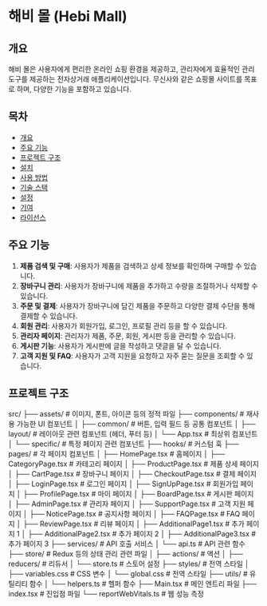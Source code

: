 # 해비 몰 (Hebi Mall)

## 개요

해비 몰은 사용자에게 편리한 온라인 쇼핑 환경을 제공하고, 관리자에게 효율적인 관리 도구를 제공하는 전자상거래 애플리케이션입니다. 무신사와 같은 쇼핑몰 사이트를 목표로 하며, 다양한 기능을 포함하고 있습니다.

## 목차

- [개요](#개요)
- [주요 기능](#주요-기능)
- [프로젝트 구조](#프로젝트-구조)
- [설치](#설치)
- [사용 방법](#사용-방법)
- [기술 스택](#기술-스택)
- [설정](#설정)
- [기여](#기여)
- [라이선스](#라이선스)

## 주요 기능

1. **제품 검색 및 구매**: 사용자가 제품을 검색하고 상세 정보를 확인하며 구매할 수 있습니다.
2. **장바구니 관리**: 사용자가 장바구니에 제품을 추가하고 수량을 조절하거나 삭제할 수 있습니다.
3. **주문 및 결제**: 사용자가 장바구니에 담긴 제품을 주문하고 다양한 결제 수단을 통해 결제할 수 있습니다.
4. **회원 관리**: 사용자가 회원가입, 로그인, 프로필 관리 등을 할 수 있습니다.
5. **관리자 페이지**: 관리자가 제품, 주문, 회원, 게시판 등을 관리할 수 있습니다.
6. **게시판 기능**: 사용자가 게시판에 글을 작성하고 댓글을 달 수 있습니다.
7. **고객 지원 및 FAQ**: 사용자가 고객 지원을 요청하고 자주 묻는 질문을 조회할 수 있습니다.

## 프로젝트 구조

src/
├── assets/                 # 이미지, 폰트, 아이콘 등의 정적 파일
├── components/             # 재사용 가능한 UI 컴포넌트
│   ├── common/             # 버튼, 입력 필드 등 공통 컴포넌트
│   ├── layout/             # 레이아웃 관련 컴포넌트 (헤더, 푸터 등)
│   └── App.tsx             # 최상위 컴포넌트
│   └── specific/           # 특정 페이지 관련 컴포넌트
├── hooks/                  # 커스텀 훅
├── pages/                  # 각 페이지 컴포넌트
│   ├── HomePage.tsx        # 홈페이지
│   ├── CategoryPage.tsx    # 카테고리 페이지
│   ├── ProductPage.tsx     # 제품 상세 페이지
│   ├── CartPage.tsx        # 장바구니 페이지
│   ├── CheckoutPage.tsx    # 결제 페이지
│   ├── LoginPage.tsx       # 로그인 페이지
│   ├── SignUpPage.tsx      # 회원가입 페이지
│   ├── ProfilePage.tsx     # 마이 페이지
│   ├── BoardPage.tsx       # 게시판 페이지
│   ├── AdminPage.tsx       # 관리자 페이지
│   ├── SupportPage.tsx     # 고객 지원 페이지
│   ├── NoticePage.tsx      # 공지사항 페이지
│   ├── FAQPage.tsx         # FAQ 페이지
│   ├── ReviewPage.tsx      # 리뷰 페이지
│   ├── AdditionalPage1.tsx # 추가 페이지 1
│   ├── AdditionalPage2.tsx # 추가 페이지 2
│   ├── AdditionalPage3.tsx # 추가 페이지 3
├── services/               # API 호출 서비스
│   └── api.ts              # API 관련 함수
├── store/                  # Redux 등의 상태 관리 관련 파일
│   ├── actions/            # 액션
│   ├── reducers/           # 리듀서
│   └── store.ts            # 스토어 설정
├── styles/                 # 전역 스타일
│   ├── variables.css       # CSS 변수
│   └── global.css          # 전역 스타일
├── utils/                  # 유틸리티 함수
│   └── helpers.ts          # 헬퍼 함수
├── Main.tsx                # 메인 엔트리 파일
├── index.tsx               # 진입점 파일
└── reportWebVitals.ts      # 웹 성능 측정
